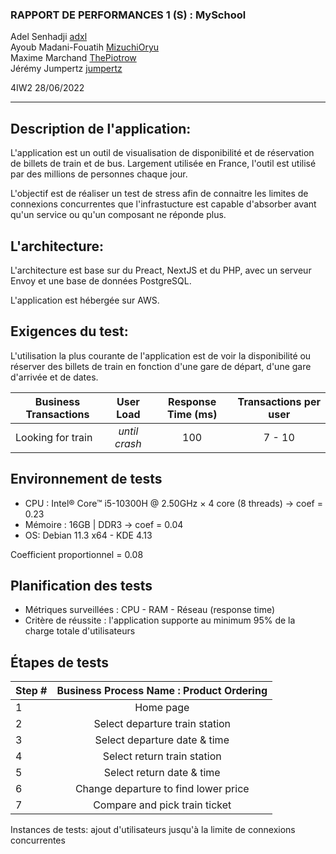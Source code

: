 ### RAPPORT DE PERFORMANCES 1 (S) : MySchool

Adel Senhadji [adxl](https://github.com/adxl)  
Ayoub Madani-Fouatih [MizuchiOryu](https://github.com/MizuchiOryu)  
Maxime Marchand [ThePiotrow](https://github.com/ThePiotrow)  
Jérémy Jumpertz [jumpertz](https://github.com/jumpert)

4IW2 
28/06/2022

---

## Description de l'application:

L'application est un outil de visualisation de disponibilité et de réservation de billets de train et de bus.
Largement utilisée en France, l'outil est utilisé par des millions de personnes chaque jour.

L'objectif est de réaliser un test de stress afin de connaitre les limites de connexions concurrentes que
l'infrastucture est capable d'absorber avant qu'un service ou qu'un composant ne réponde plus.


## L'architecture:

L'architecture est base sur du Preact, NextJS et du PHP, avec un serveur Envoy et une 
base de données PostgreSQL.

L'application est hébergée sur AWS.

## Exigences du test:

L'utilisation la plus courante de l'application est de voir la disponibilité ou réserver des billets de train
en fonction d'une gare de départ, d'une gare d'arrivée et de dates.  


| Business Transactions | User Load | Response Time (ms) | Transactions per user |
|--------------|:-----------:|:------------:|:------------:|
| Looking for train | _until crash_ | 100 | 7 - 10 |

## Environnement de tests

- CPU : Intel® Core™ i5-10300H @ 2.50GHz × 4 core (8 threads)  -> coef = 0.23
- Mémoire : 16GB | DDR3 -> coef = 0.04
- OS: Debian 11.3 x64 - KDE 4.13

Coefficient proportionnel = 0.08

## Planification des tests

- Métriques surveillées : CPU - RAM - Réseau (response time)
- Critère de réussite : l'application supporte au minimum 95% de la charge totale d'utilisateurs


## Étapes de tests

| Step # | Business Process Name : Product Ordering |
|--------------|:-----------:|
| 1 | Home page |
| 2 | Select departure train station |
| 3 | Select departure date & time |
| 4 | Select return train station |
| 5 | Select return date & time |
| 6 | Change departure to find lower price |
| 7 | Compare and pick train ticket |

Instances de tests: ajout d'utilisateurs jusqu'à la limite de connexions concurrentes